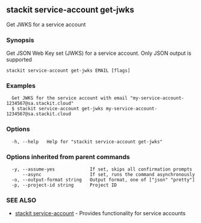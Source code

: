 ## stackit service-account get-jwks

Get JWKS for a service account

### Synopsis

Get JSON Web Key set (JWKS) for a service account. Only JSON output is supported

```
stackit service-account get-jwks EMAIL [flags]
```

### Examples

```
  Get JWKS for the service account with email "my-service-account-1234567@sa.stackit.cloud"
  $ stackit service-account get-jwks my-service-account-1234567@sa.stackit.cloud
```

### Options

```
  -h, --help   Help for "stackit service-account get-jwks"
```

### Options inherited from parent commands

```
  -y, --assume-yes             If set, skips all confirmation prompts
      --async                  If set, runs the command asynchronously
  -o, --output-format string   Output format, one of ["json" "pretty"]
  -p, --project-id string      Project ID
```

### SEE ALSO

* [stackit service-account](./stackit_service-account.md)	 - Provides functionality for service accounts

